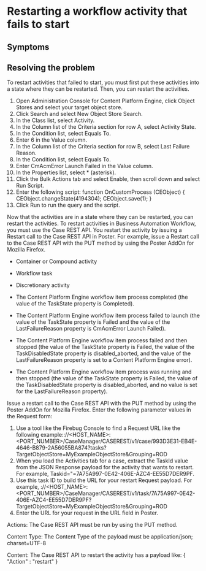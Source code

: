 # Restarting a workflow activity that fails to start

## Symptoms

## Resolving the problem

To restart activities that failed to start, you must first put these activities into a state
where they can be restarted. Then, you can restart the activities.

1. Open Administration Console for Content Platform
Engine, click
Object Stores and select your target object store.
2. Click Search and select New Object Store
Search.
3. In the Class list, select Activity.
4. In the Column list of the Criteria section for row
A, select Activity State.
5. In the Condition list, select Equals To.
6. Enter 6 in the Value column.
7. In the Column list of the Criteria section for row
B, select Last Failure Reason.
8. In the Condition list, select Equals To.
9. Enter CmAcmError Launch Failed in the Value
column.
10. In the Properties list, select * (asterisk).
11. Click the Bulk Actions tab and select Enable, then
scroll down and select Run Script.
12. Enter the following script:
function OnCustomProcess (CEObject) 
          { 
             CEObject.changeState(4194304); 
             CEObject.save(1); 
          }
13. Click Run to run the query and the script.

Now that the activities are in a state where they can be restarted, you can restart the
activities. To restart activities in Business Automation Workflow, you must use the Case
REST API. You restart the activity by issuing a Restart call to the Case REST API in Poster. For
example, issue a Restart call to the Case REST API with the PUT method by using the Poster AddOn for
Mozilla Firefox.

- Container or Compound activity
- Workflow task
- Discretionary activity

- The Content Platform Engine workflow item process completed
(the value of the TaskState property is Completed).
- The Content Platform Engine workflow item process failed to
launch (the value of the TaskState property is Failed and the
value of the LastFailureReason property is CmAcmError Launch
Failed).
- The Content Platform Engine workflow item process failed and
then stopped (the value of the TaskState property is Failed, the
value of the TaskDisabledState property is disabled\_aborted, and
the value of the LastFailureReason property is set to a Content Platform Engine error).
- The Content Platform Engine workflow item process was running
and then stopped (the value of the TaskState property is Failed,
the value of the TaskDisabledState property is disabled\_aborted,
and no value is set for the LastFailureReason property).

Issue a restart call to the Case REST API with the PUT method by using the Poster AddOn for
Mozilla Firefox. Enter the following parameter values in the Request form:

1. Use a tool like the Firebug Console to find a Request URL like the following
example:<PROTOCOL>://<HOST\_NAME>:<PORT\_NUMBER>/CaseManager/CASEREST/v1/case/993D3E31-EB4E-4646-B879-2A56055BA874?tasks?TargetObjectStore=MyExampleObjectStore&Grouping=ROD
2. When you load the Activities tab for a case, extract the TaskId value
from the JSON Response payload for the activity that wants to restart. For example,
Taskid="=7A75A997-0E42-406E-AZC4-EE55D7DER9PF.
3. Use this task ID to build the URL for your restart Request payload. For example,
<PROTOCOL>://<HOST\_NAME>:<PORT\_NUMBER>/CaseManager/CASEREST/v1/task/7A75A997-0E42-406E-AZC4-EE55D7DER9PF?TargetObjectStore=MyExampleObjectStore&Grouping=ROD
4. Enter the URL for your request in the URL field in Poster.

Actions: The Case REST API must be run by using the PUT method.

Content Type: The Content Type of the payload must be
application/json; charset=UTF-8

Content: The Case REST API to restart the activity has a payload like:
{ "Action" : "restart" }